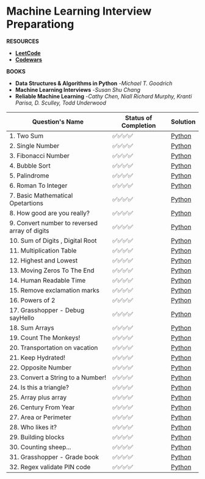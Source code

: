 # Machine Learning Interview Preparationg

**RESOURCES**
- [**LeetCode**](https://leetcode.com/problemset/all/?listId=wpwgkgt&page=1&difficulty=EASY&status=NOT_STARTED)
- [**Codewars**](https://www.codewars.com/)

**BOOKS**
- **Data Structures & Algorithms in Python** -*Michael T. Goodrich*
- **Machine Learning Interviews** -*Susan Shu Chang*
- **Reliable Machine Learning** -*Cathy Chen, Niall Richard Murphy, Kranti Parisa, D. Sculley, Todd Underwood*

| Question's Name | Status of Completion | Solution |
| ----- | -----| ----- |
| 1. Two Sum | ✅✅✅✅ | [Python](https://github.com/ranzeet013/Codewars_Solution/blob/main/Solutions/kata%20001/twoSum.py) |
| 2. Single Number | ✅✅✅✅ | [Python](https://github.com/ranzeet013/Codewars_Solution/blob/main/Solutions/kata%20002/singleNumber.py) |
| 3. Fibonacci Number | ✅✅✅✅ | [Python](https://github.com/ranzeet013/Codewars_Solution/blob/main/Solutions/kata%20003/Fibonacci%20Number.ipynb) |
| 4. Bubble Sort | ✅✅✅✅ | [Python](https://github.com/ranzeet013/Codewars_Solution/blob/main/Solutions/kata%20004/bubbleSort.py) |
| 5. Palindrome | ✅✅✅✅ | [Python](https://github.com/ranzeet013/Codewars_Solution/blob/main/Solutions/kata%20005/Palindrome.ipynb) |
| 6. Roman To Integer | ✅✅✅✅ | [Python](https://github.com/ranzeet013/Codewars_Solution/blob/main/Solutions/kata%20006/Roman%20To%20Integer.ipynb) |
| 7. Basic Mathematical Opetartions | ✅✅✅✅ | [Python](https://github.com/ranzeet013/Codewars_Solution/blob/main/Solutions/kata%20007/Basic%20Mathematical%20Operations.ipynb) |
| 8. How good are you really? | ✅✅✅✅ | [Python](https://github.com/ranzeet013/Codewars_Solution/blob/main/Solutions/kata%20008/How%20good%20are%20you%20really.ipynb) |
| 9. Convert number to reversed array of digits | ✅✅✅✅ | [Python](https://github.com/ranzeet013/Codewars_Solution/blob/main/Solutions/kata%20009/Convert%20number%20to%20reversed%20array%20of%20digits.ipynb) |
| 10. Sum of Digits , Digital Root | ✅✅✅✅ | [Python](https://github.com/ranzeet013/Codewars_Solution/blob/main/Solutions/kata%20010/Sum%20of%20Digits%20%2C%20%20Digital%20Root.ipynb) |
| 11. Multiplication Table | ✅✅✅✅ | [Python](https://github.com/ranzeet013/Codewars_Solution/blob/main/Solutions/kata%20011/Multiplication%20table.ipynb) |
| 12. Highest and Lowest | ✅✅✅✅ | [Python](https://github.com/ranzeet013/Codewars_Solution/blob/main/Solutions/kata%20012/Highest%20and%20Lowest.ipynb) |
| 13. Moving Zeros To The End | ✅✅✅✅ | [Python](https://github.com/ranzeet013/Codewars_Solution/blob/main/Solutions/kata%20013/Moving%20Zeros%20To%20The%20End.ipynb) |
| 14. Human Readable Time | ✅✅✅✅ | [Python](https://github.com/ranzeet013/Codewars_Solution/blob/main/Solutions/kata%20014/Human%20Readable%20Time.ipynb) |
| 15. Remove exclamation marks | ✅✅✅✅ | [Python](https://github.com/ranzeet013/Codewars_Solution/blob/main/Solutions/kata%20015/Remove%20exclamation%20marks.ipynb) |
| 16. Powers of 2 | ✅✅✅✅ | [Python](https://github.com/ranzeet013/Codewars_Solution/blob/main/Solutions/kata%20016/Powers%20of%202.ipynb) |
| 17. Grasshopper - Debug sayHello | ✅✅✅✅ | [Python](https://github.com/ranzeet013/Codewars_Solution/blob/main/Solutions/kata%20017/Grasshopper%20-%20Debug%20sayHello.ipynb) |
| 18. Sum Arrays | ✅✅✅✅ | [Python](https://github.com/ranzeet013/Codewars_Solution/blob/main/Solutions/kata%20018/Sum%20Arrays.ipynb) |
| 19. Count The Monkeys! | ✅✅✅✅ | [Python](https://github.com/ranzeet013/Interview_Preparation/blob/main/Solutions/kata%20019/Count%20the%20Monkeys!.ipynb) |
| 20. Transportation on vacation | ✅✅✅✅ | [Python](https://github.com/ranzeet013/Interview_Preparation/blob/main/Solutions/kata%20020/Transportation%20on%20vacation.ipynb) |
| 21. Keep Hydrated! | ✅✅✅✅ | [Python](https://github.com/ranzeet013/Interview_Preparation/blob/main/Solutions/kata%20021/Keep%20Hydrated!.ipynb) |
| 22. Opposite Number | ✅✅✅✅ | [Python](https://github.com/ranzeet013/Interview_Preparation/blob/main/Solutions/kata%20022/Opposite%20number.ipynb) |
| 23. Convert a String to a Number! | ✅✅✅✅ | [Python](https://github.com/ranzeet013/Interview_Preparation/blob/main/Solutions/kata%20023/Convert%20a%20String%20to%20a%20Number!.ipynb) |
| 24. Is this a triangle? | ✅✅✅✅ | [Python](https://github.com/ranzeet013/Interview_Preparation/blob/main/Solutions/kata%20024/Is%20this%20a%20triangle..ipynb) |
| 25. Array plus array | ✅✅✅✅ | [Python](https://github.com/ranzeet013/Interview_Preparation/blob/main/Solutions/kata%20025/Array%20plus%20array.ipynb) |
| 26. Century From Year | ✅✅✅✅ | [Python](https://github.com/ranzeet013/Interview_Preparation/blob/main/Solutions/kata%20026/Century%20From%20Year.ipynb) |
| 27. Area or Perimeter | ✅✅✅✅ | [Python](https://github.com/ranzeet013/Interview_Preparation/blob/main/Solutions/kata%20027/Area%20or%20Perimeter.ipynb) |
| 28. Who likes it? | ✅✅✅✅ | [Python](https://github.com/ranzeet013/Interview_Preparation/blob/main/Solutions/kata%20028/Who%20likes%20it.ipynb) |
| 29. Building blocks | ✅✅✅✅ | [Python](https://github.com/ranzeet013/Interview_Preparation/blob/main/Solutions/kata%20029/Building%20blocks.ipynb) |
| 30. Counting sheep... | ✅✅✅✅ | [Python](https://github.com/ranzeet013/Interview_Preparation/blob/main/Solutions/kata%20030/Counting%20sheep....ipynb) |
| 31. Grasshopper - Grade book | ✅✅✅✅ | [Python](https://github.com/ranzeet013/Interview_Preparation/blob/main/Solutions/kata%20031/Grasshopper%20-%20Grade%20book.ipynb) |
| 32. Regex validate PIN code | ✅✅✅✅ | [Python](https://github.com/ranzeet013/Interview_Preparation/blob/main/Solutions/kata%20032/Regex%20validate%20PIN%20code.ipynb) |


